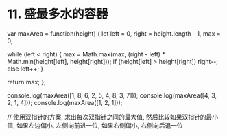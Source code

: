 # 11. 盛最多水的容器

var maxArea = function(height) {
  let left = 0,
    right = height.length - 1,
    max = 0;

  while (left < right) {
    max = Math.max(max, (right - left) * Math.min(height[left], height[right]));
    if (height[left] > height[right]) right--;
    else left++;
  }

  return max;
};

console.log(maxArea([1, 8, 6, 2, 5, 4, 8, 3, 7]));
console.log(maxArea([4, 3, 2, 1, 4]));
console.log(maxArea([1, 2, 1]));

// 使用双指针的方案, 求出每次双指针之间的最大值, 然后比较如果双指针的最小值, 如果左边偏小, 左侧向前进一位, 如果右侧偏小, 右侧向后退一位
